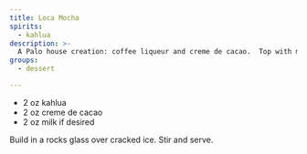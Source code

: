 ```yaml
---
title: Loca Mocha
spirits:
  - kahlua
description: >-
  A Palo house creation: coffee liqueur and creme de cacao.  Top with milk if desired.
groups:
  - dessert

---
```


- 2 oz kahlua
- 2 oz creme de cacao
- 2 oz milk if desired

Build in a rocks glass over cracked ice.  Stir and serve.
